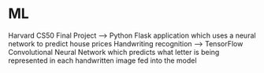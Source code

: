 # ML
Harvard CS50 Final Project --> Python Flask application which uses a neural network to predict house prices 
Handwriting recognition --> TensorFlow Convolutional Neural Network which predicts what letter is being represented in each handwritten image fed into the model

